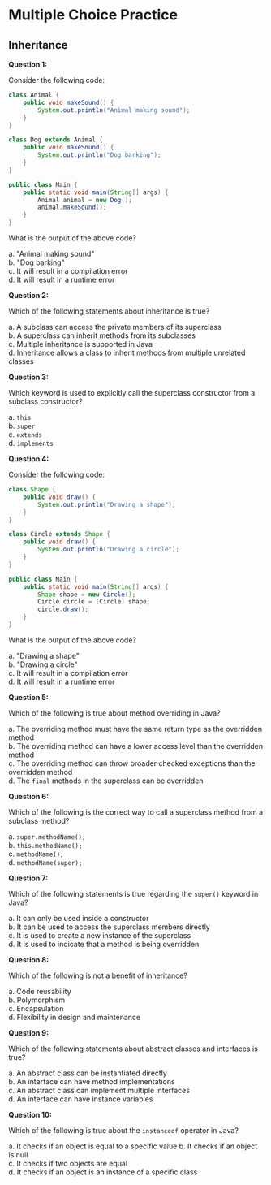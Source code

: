 # Multiple Choice Practice

## Inheritance

**Question 1:**

Consider the following code:

```java
class Animal {
    public void makeSound() {
        System.out.println("Animal making sound");
    }
}

class Dog extends Animal {
    public void makeSound() {
        System.out.println("Dog barking");
    }
}

public class Main {
    public static void main(String[] args) {
        Animal animal = new Dog();
        animal.makeSound();
    }
}
```

What is the output of the above code?

a. "Animal making sound"  
b. "Dog barking"  
c. It will result in a compilation error  
d. It will result in a runtime error  

**Question 2:**

Which of the following statements about inheritance is true?

a. A subclass can access the private members of its superclass  
b. A superclass can inherit methods from its subclasses  
c. Multiple inheritance is supported in Java  
d. Inheritance allows a class to inherit methods from multiple unrelated classes  

**Question 3:**

Which keyword is used to explicitly call the superclass constructor from a subclass constructor?

a. `this`  
b. `super`  
c. `extends`  
d. `implements`  

**Question 4:**

Consider the following code:

```java
class Shape {
    public void draw() {
        System.out.println("Drawing a shape");
    }
}

class Circle extends Shape {
    public void draw() {
        System.out.println("Drawing a circle");
    }
}

public class Main {
    public static void main(String[] args) {
        Shape shape = new Circle();
        Circle circle = (Circle) shape;
        circle.draw();
    }
}
```

What is the output of the above code?

a. "Drawing a shape"  
b. "Drawing a circle"  
c. It will result in a compilation error  
d. It will result in a runtime error  

**Question 5:**

Which of the following is true about method overriding in Java?

a. The overriding method must have the same return type as the overridden method  
b. The overriding method can have a lower access level than the overridden method  
c. The overriding method can throw broader checked exceptions than the overridden method  
d. The `final` methods in the superclass can be overridden  

**Question 6:**

Which of the following is the correct way to call a superclass method from a subclass method?

a. `super.methodName();`  
b. `this.methodName();`  
c. `methodName();`  
d. `methodName(super);`  

**Question 7:**

Which of the following statements is true regarding the `super()` keyword in Java?

a. It can only be used inside a constructor  
b. It can be used to access the superclass members directly  
c. It is used to create a new instance of the superclass  
d. It is used to indicate that a method is being overridden  

**Question 8:**

Which of the following is not a benefit of inheritance?

a. Code reusability  
b. Polymorphism  
c. Encapsulation  
d. Flexibility in design and maintenance  

**Question 9:**

Which of the following statements about abstract classes and interfaces is true?

a. An abstract class can be instantiated directly  
b. An interface can have method implementations  
c. An abstract class can implement multiple interfaces  
d. An interface can have instance variables  

**Question 10:**

Which of the following is true about the `instanceof` operator in Java?

a. It checks if an object is equal to a specific value 
b. It checks if an object is null  
c. It checks if two objects are equal  
d. It checks if an object is an instance of a specific class